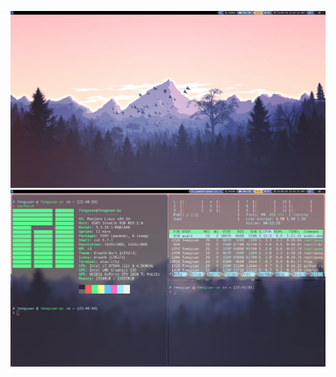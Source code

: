 ![image](https://github.com/EnternalMeepwan/dotfiles/blob/master/screen2.png)
![image](https://github.com/EnternalMeepwan/dotfiles/blob/master/screen.png)
